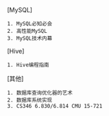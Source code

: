 [MySQL]
    
    1. MySQL必知必会 
    2. 高性能MySQL 
    3. MySQL技术内幕 
    
[Hive]

    1. Hive编程指南 
    
[其他]

    1. 数据库查询优化器的艺术
    2. 数据库系统实现 
    3. CS346 6.830/6.814 CMU 15-721